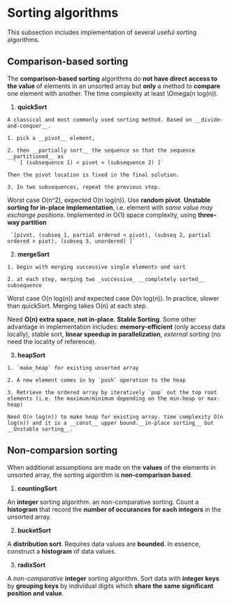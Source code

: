# Sorting algorithms
This subsection includes implementation of several useful sorting algorithms.

## Comparison-based sorting

The __comparison-based sorting__ algorithms do __not have direct access to the value__ of elements in an unsorted array but __only__ a method to __compare__ one element with another. The time complexity at least \Omega(n log(n)).

  1. __quickSort__

    A classical and most commonly used sorting method. Based on __divide-and-conquer__. 

    1. pick a __pivot__ element, 

    2. then __partially sort__ the sequence so that the sequence __partitioned__ as 
      ` [ (subsequence 1) < pivot < (subsequence 2) ]`

    Then the pivot location is fixed in the final solution.
 
    3. In two subsequences, repeat the previous step. 

   Worst case O(n^2), expected O(n log(n)). Use __random pivot__. 
   __Unstable sorting for in-place implementation__, i.e. element with _same value may exchange positions_. Implemented in O(1) space complexity, using __three-way partition__

     `[pivot, (subseq 1, partial ordered < pivot), (subseq 2, partial ordered > piot), (subseq 3, unordered) ]`



  2. __mergeSort__

    1. begin with merging successive single elements and sort

    2. at each step, merging two _successive_ __completely sorted__ subsequence

   Worst case O(n log(n)) and expected case O(n log(n)). In practice, slower than quickSort. Merging takes O(n) at each step.  

   Need __O(n) extra space__, __not in-place__. __Stable Sorting__. Some other advantage in implementation includes: __memory-efficient__ (only access data locally), stable sort, __linear speedup in parallelization__,  _external sorting_ (no need the locality of reference).
   


  3. __heapSort__
   
    1. `make_heap` for existing unsorted array 
    
    2. A new element comes in by `push` operation to the heap 

    3. Retrieve the ordered array by iteratively `pop` out the top root elements (i.e. the maximum/minimum depending on the min-heap or max-heap)

    Need O(n log(n)) to make heap for existing array. time complexity O(n log(n)) and it is a __const__ upper bound.__in-place sorting__ but  __Unstable sorting__.



## Non-comparsion sorting
  
   When additional assumptions are made on the __values__ of the elements in unsorted array, the sorting algorithm is __non-comparison based__.

  1. __countingSort__

   An __integer__ sorting algorithm. an non-comparative sorting. Count a __histogram__ that record the __number of occurances for each integers__ in the unsorted array.

     

  2. __bucketSort__

   A __distribution sort__. Requires data values are __bounded__.  In essence, construct a __histogram__ of data values. 


  3. __radixSort__

   A _non-comparative_ __integer__ sorting algorithm. Sort data with __integer keys__ by __grouping keys__ by individual digits which __share the same significant position and value__. 

   
